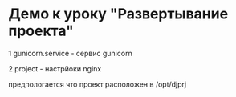 # Демо к уроку "Развертывание проекта"



1 gunicorn.service - сервис gunicorn

2 project - настрйоки  nginx

предпологается что проект расположен в /opt/djprj
